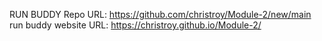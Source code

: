 RUN BUDDY Repo URL: https://github.com/christroy/Module-2/new/main
run buddy website URL: https://christroy.github.io/Module-2/
